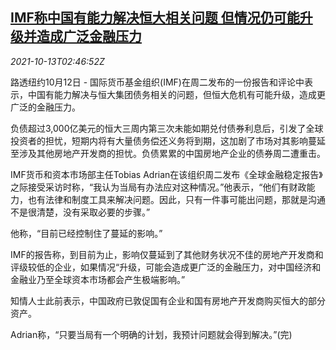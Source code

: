 <!--1634094062000-->
[IMF称中国有能力解决恒大相关问题 但情况仍可能升级并造成广泛金融压力](https://cn.reuters.com/article/imf-evergrande-1012-tues-idCNKBS2H304Q)
------

<div><i>2021-10-13T02:46:52Z</i></div><p>路透纽约10月12日 - 国际货币基金组织(IMF)在周二发布的一份报告和评论中表示，中国有能力解决与恒大集团债务相关的问题，但恒大危机有可能升级，造成更广泛的金融压力。</p><p>负债超过3,000亿美元的恒大三周内第三次未能如期兑付债券利息后，引发了全球投资者的担忧，短期内将有大量债务偿还义务将到期，这加剧了市场对其影响蔓延至涉及其他房地产开发商的担忧。负债累累的中国房地产企业的债券周二遭重击。</p><p>IMF货币和资本市场部主任Tobias Adrian在该组织周二发布《全球金融稳定报告》之际接受采访时称，“我认为当局有办法应对这种情况。”他表示，“他们有财政能力，也有法律和制度工具来解决问题。因此，只有一件事可能出问题，那就是沟通不是很清楚，没有采取必要的步骤。”</p><p>他称，“目前已经控制住了蔓延的影响。”</p><p>IMF的报告称，到目前为止，影响仅蔓延到了其他财务状况不佳的房地产开发商和评级较低的企业，如果情况“升级，可能会造成更广泛的金融压力，对中国经济和金融业乃至全球资本市场都会产生极端影响。”</p><p>知情人士此前表示，中国政府已敦促国有企业和国有房地产开发商购买恒大的部分资产。</p><p>Adrian称，“只要当局有一个明确的计划，我预计问题就会得到解决。”(完)</p>
